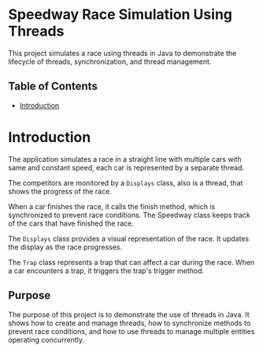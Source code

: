 # Speedway Race Simulation Using Threads
This project simulates a race using threads in Java to demonstrate the lifecycle of threads, synchronization, and thread management.

## Table of Contents
- [Introduction](#Introduction)

# Introduction
The application simulates a race in a straight line with multiple cars with same and constant speed, each car is represented by a separate thread.

The competitors are monitored by a `Displays` class, also is a thread, that shows the progress of the race.

When a car finishes the race, it calls the finish method, which is synchronized to prevent race conditions. The Speedway class keeps track of the cars that have finished the race.

The `Displays` class provides a visual representation of the race. It updates the display as the race progresses.

The `Trap` class represents a trap that can affect a car during the race. When a car encounters a trap, it triggers the trap's trigger method.


## Purpose
The purpose of this project is to demonstrate the use of threads in Java. It shows how to create and manage threads, how to synchronize methods to prevent race conditions, and how to use threads to manage multiple entities operating concurrently.